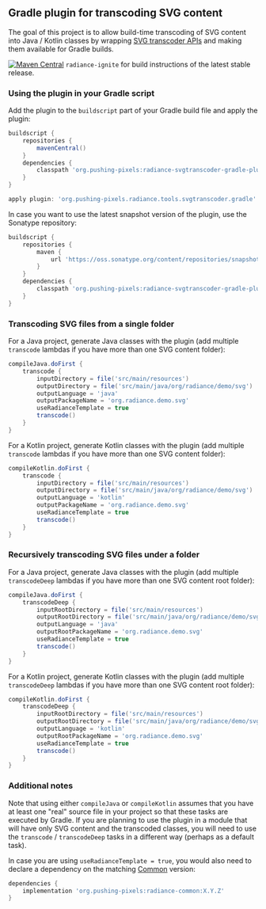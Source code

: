 ## Gradle plugin for transcoding SVG content

The goal of this project is to allow build-time transcoding of SVG content into Java / Kotlin classes by wrapping [SVG transcoder APIs](svg-transcoder.md) and making them available for Gradle builds.

[![Maven Central](https://maven-badges.herokuapp.com/maven-central/org.pushing-pixels/radiance-ignite/badge.svg)](https://maven-badges.herokuapp.com/maven-central/org.pushing-pixels/radiance-ignite) `radiance-ignite` for build instructions of the latest stable release.

### Using the plugin in your Gradle script

Add the plugin to the `buildscript` part of your Gradle build file and apply the plugin:

```groovy
buildscript {
    repositories {
        mavenCentral()
    }
    dependencies {
        classpath 'org.pushing-pixels:radiance-svgtranscoder-gradle-plugin:X.Y.Z'
    }
}

apply plugin: 'org.pushing-pixels.radiance.tools.svgtranscoder.gradle'
```

In case you want to use the latest snapshot version of the plugin, use the Sonatype repository:

```groovy
buildscript {
    repositories {
        maven {
            url 'https://oss.sonatype.org/content/repositories/snapshots'
        }
    }
    dependencies {
        classpath 'org.pushing-pixels:radiance-svgtranscoder-gradle-plugin:X.Y.Z-SNAPSHOT'
    }
}
```

### Transcoding SVG files from a single folder

For a Java project, generate Java classes with the plugin (add multiple `transcode` lambdas if you have more than one SVG content folder):

```groovy
compileJava.doFirst {
    transcode {
        inputDirectory = file('src/main/resources')
        outputDirectory = file('src/main/java/org/radiance/demo/svg')
        outputLanguage = 'java'
        outputPackageName = 'org.radiance.demo.svg'
        useRadianceTemplate = true
        transcode()
    }
}
```

For a Kotlin project, generate Kotlin classes with the plugin (add multiple `transcode` lambdas if you have more than one SVG content folder):

```groovy
compileKotlin.doFirst {
    transcode {
        inputDirectory = file('src/main/resources')
        outputDirectory = file('src/main/java/org/radiance/demo/svg')
        outputLanguage = 'kotlin'
        outputPackageName = 'org.radiance.demo.svg'
        useRadianceTemplate = true
        transcode()
    }
}
```

### Recursively transcoding SVG files under a folder

For a Java project, generate Java classes with the plugin (add multiple `transcodeDeep` lambdas if you have more than one SVG content root folder):

```groovy
compileJava.doFirst {
    transcodeDeep {
        inputRootDirectory = file('src/main/resources')
        outputRootDirectory = file('src/main/java/org/radiance/demo/svg')
        outputLanguage = 'java'
        outputRootPackageName = 'org.radiance.demo.svg'
        useRadianceTemplate = true
        transcode()
    }
}
```

For a Kotlin project, generate Kotlin classes with the plugin (add multiple `transcodeDeep` lambdas if you have more than one SVG content root folder):

```groovy
compileKotlin.doFirst {
    transcodeDeep {
        inputRootDirectory = file('src/main/resources')
        outputRootDirectory = file('src/main/java/org/radiance/demo/svg')
        outputLanguage = 'kotlin'
        outputRootPackageName = 'org.radiance.demo.svg'
        useRadianceTemplate = true
        transcode()
    }
}
```
### Additional notes

Note that using either `compileJava` or `compileKotlin` assumes that you have at least one "real" source file in your project so that these tasks are executed by Gradle. If you are planning to use the plugin in a module that will have only SVG content and the transcoded classes, you will need to use the `transcode` / `transcodeDeep` tasks in a different way (perhaps as a default task).

In case you are using `useRadianceTemplate = true`, you would also need to declare a dependency on the matching [Common](../../common/common.md) version:

```groovy
dependencies {
    implementation 'org.pushing-pixels:radiance-common:X.Y.Z'
}
```
